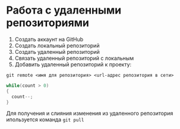 # **Работа с удаленными репозиториями**
1. Создать аккаунт на GitHub 
2. Создать локальный репозиторий
3. Создать удаленный репозиторий
4. Связать удаленный репозиторий с локальным
5. Добавить удаленный репозиторий к проекту:

```
git remote <имя для репозитория> <url-адрес репозитория в сети>
```

```c#
while(count > 0)
{
  count--;
}
```
Для получения и слияния изменения из удаленного репозитория ипользуется команда `git pull`
